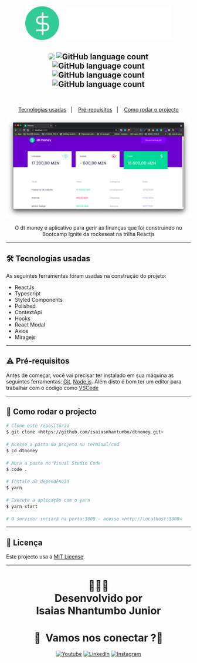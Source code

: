 <br/>
<p align="center">
    <img src ="./src/assets/logo.svg" width="400" > 
</p>

<h2 align="center"> 
<img src="https://img.shields.io/badge/Status-Termidado-green">
<img alt="GitHub language count" src="https://img.shields.io/github/languages/count/isaiasnhantumbo/dtmoney">

<img alt="GitHub language count" src="https://img.shields.io/github/languages/top/isaiasnhantumbo/dtmoney">

<img alt="GitHub language count" src="https://img.shields.io/github/repo-size/isaiasnhantumbo/dtmoney">
<img alt="GitHub language count" src="https://img.shields.io/github/license/isaiasnhantumbo/dtmoney">
</h2>
<br>

<p align="center">
<a href="#-tecnologias-usadas">Tecnologias usadas</a>&nbsp;&nbsp;&nbsp;|&nbsp;&nbsp;&nbsp;
<a href="#-pré-requisitos">Pré-requisitos</a>&nbsp;&nbsp;&nbsp;|&nbsp;&nbsp;&nbsp;
<a href="#-como-rodar-o-projecto">Como rodar o projecto</a>
</p>
<p align="center">
    <img src ="./.github/assets/print.png" > 
</p>
<p align="center">
O <span>dt money</span> é aplicativo para gerir as finanças que foi construindo no Bootcamp Ignite da rockeseat na trilha Reactjs
<!-- <p align="center">
    <img src ="./.github/assets/ezgif.gif" - gif > 
</p> -->
<!-- <h1 align="center"><a target="_blank" href="https://letmeask-3fc59.web.app/">Acessar Demonstração</a></h1> -->
<!-- 
## ✅ Features
  - [x] Adicionar Tra
  - [x] Criar sala
  - [x] Compartilhar código da sala
  - [x] Destacar a pergunta que esta a ser a respondida
  - [x] Eliminar pergunta
  - [x] Encerrar sala -->





<p align="center">
  <!-- <img src = "http://i.imgur.com/0iorG20.png" width=700> -->
</p>

---
## 🛠 Tecnologias usadas

As seguintes ferramentas foram usadas na construção do projeto:


- ReactJs
- Typescript
- Styled Components
- Polished
- ContextApi
- Hooks
- React Modal
- Axios
- Miragejs


---

<!-- ## ⛈  Desafios do projecto
  - [x] Responsividade
 

--- -->

## ⚠ Pré-requisitos

Antes de começar, você vai precisar ter instalado em sua máquina as seguintes ferramentas:
[Git](https://git-scm.com), [Node.js](https://nodejs.org/en/). 
Além disto é bom ter um editor para trabalhar com o código como [VSCode](https://code.visualstudio.com/)

---
## 🎲 Como rodar o projecto

```bash
# Clone este repositório
$ git clone <https://github.com/isaiasnhantumbo/dtnoney.git>

# Acesse a pasta do projeto no terminal/cmd
$ cd dtnoney

# Abra a pasta no Visual Studio Code
$ code .

# Instale as dependência
$ yarn

# Execute a aplicação com o yarn
$ yarn start

# O servidor inciará na porta:3000 - acesse <http://localhost:3000>
```

---


## 📘 Licença
Este projecto usa a  [MIT License](LICENSE).
****
<h1 align="center">
👨🏽‍🏫 
<br>
Desenvolvido por
<br>
 Isaias Nhantumbo Junior
</h1>
</p>
<h1 align="center"> 🤝 &nbsp;Vamos nos conectar ?👨 </h1>

<p align="center">
<a href="https://www.youtube.com/channel/UCOyeYkH0MwJ6RrXTcEFFdAQ?view_as=subscriber"><img alt="Youtube" src="https://img.shields.io/badge/Channel-Isaias_Nhantumbo-blue?style=flat-square&logo=youtube"></a>
<a href="https://www.linkedin.com/in/isaias-nhantumbo-junior-733bb619b/"><img alt="LinkedIn" src="https://img.shields.io/badge/LinkedIn-Isaias%20Nhantumbo%20Junior-green?style=flat-square&logo=linkedin"></a>
<a href="https://www.instagram.com/isaias_nhantumbo/"><img alt="Instagram" src="https://img.shields.io/badge/Instagram-isaiasnhantumbo_-blue??style=for-the-badge&logo=instagram"></a>
</p>




